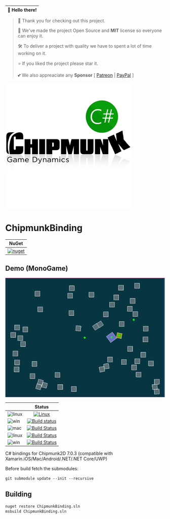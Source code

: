 👋 Hello there! | 
------------ | 
> 🔭 Thank you for checking out this project.
>
> 🍻 We've made the project Open Source and **MIT** license so everyone can enjoy it. 
>
> 🛠 To deliver a project with quality we have to spent a lot of time working on it.
> 
> ⭐️ If you liked the project please star it.
>
> 💕 We also appreaciate any **Sponsor**  [ [Patreon](https://www.patreon.com/codefoco) | [PayPal](https://paypal.me/viniciusjarina) ] 

[![Logo](https://raw.githubusercontent.com/codefoco/ChipmunkBinding/main/ChipmunkBinding.png)]()

ChipmunkBinding
===========


| NuGet |
| ------|
|[![nuget](https://badgen.net/nuget/v/ChipmunkBinding?icon=nuget)](https://www.nuget.org/packages/ChipmunkBinding)|

Demo (MonoGame)
--------------

![demogif](https://raw.githubusercontent.com/codefoco/ChipmunkBinding/main/demos.gif)

|  | Status | 
| :------ | :------: | 
|![linux](https://badgen.net/badge/icon/Ubuntu%20Linux%20x64?icon=travis&label&color=orange)   | [![Linux](https://travis-ci.org/codefoco/ChipmunkBinding.svg?branch=main)](https://travis-ci.org/codefoco/ChipmunkBinding) |
| ![win](https://badgen.net/badge/icon/Windows?icon=windows&label&color=blue) | [![Build status](https://ci.appveyor.com/api/projects/status/6audv5wislblhkve?svg=true)](https://ci.appveyor.com/project/viniciusjarina/chipmunkbinding)|
| ![mac](https://badgen.net/badge/icon/macOS,iOS,tvOS,watchOS?icon=apple&label&color=purple&list=1) | [![Build Status](https://dev.azure.com/codefoco/NuGets/_apis/build/status/ChipmunkBinding?branchName=main&jobName=Mac)](https://dev.azure.com/codefoco/NuGets/_build/latest?definitionId=52&branchName=main) |
|![linux](https://badgen.net/badge/icon/Ubuntu%20Linux%20x64?icon=terminal&label&color=orange)  |[![Build Status](https://dev.azure.com/codefoco/NuGets/_apis/build/status/ChipmunkBinding?branchName=main&jobName=Linux)](https://dev.azure.com/codefoco/NuGets/_build/latest?definitionId=52&branchName=main) |
|![win](https://badgen.net/badge/icon/Windows,.NET%20Core,UWP?icon=windows&label&list=1) | [![Build Status](https://dev.azure.com/codefoco/NuGets/_apis/build/status/ChipmunkBinding?branchName=main&jobName=Windows)](https://dev.azure.com/codefoco/NuGets/_build/latest?definitionId=52&branchName=main) |

C# bindings for Chipmunk2D 7.0.3 (compatible with Xamarin.iOS/Mac/Android/.NET/.NET Core/UWP) 

Before build fetch the submodules:

	git submodule update --init --recursive


Building
---------

	nuget restore ChipmunkBinding.sln
	msbuild ChipmunkBinding.sln




